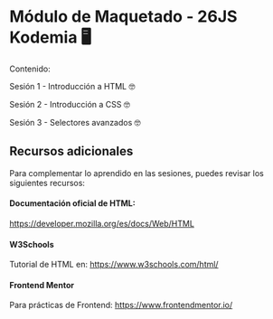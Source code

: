 # Módulo de Maquetado - 26JS Kodemia 🖥️

Contenido:

Sesión 1 - Introducción a HTML 🤓

Sesión 2 - Introducción a CSS 🤓

Sesión 3 - Selectores avanzados 🤓

## Recursos adicionales

Para complementar lo aprendido en las sesiones, puedes revisar los siguientes recursos:

#### Documentación oficial de HTML:

https://developer.mozilla.org/es/docs/Web/HTML

#### W3Schools

Tutorial de HTML en: https://www.w3schools.com/html/

#### Frontend Mentor

Para prácticas de Frontend: https://www.frontendmentor.io/
